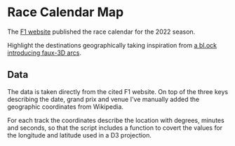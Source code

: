 # Race Calendar Map

The [F1 website](https://www.formula1.com/en/latest/article.formula-1-announces-23-race-calendar-for-2022.2HcIP34fK3Zznx7YZfWL6P.html) published the race calendar for the 2022 season.

Highlight the destinations geographically taking inspiration from [a bl.ock introducing faux-3D arcs](http://bl.ocks.org/dwtkns/4973620).

## Data

The data is taken directly from the cited F1 website. On top of the three keys describing the date, grand prix and venue I've manually added the geographic coordinates from Wikipedia.

For each track the coordinates describe the location with degrees, minutes and seconds, so that the script includes a function to covert the values for the longitude and latitude used in a D3 projection.
